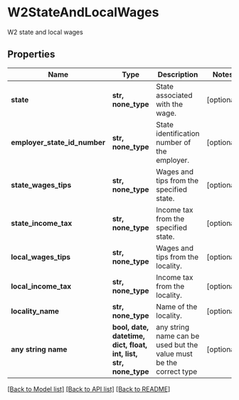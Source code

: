 # W2StateAndLocalWages

W2 state and local wages

## Properties
Name | Type | Description | Notes
------------ | ------------- | ------------- | -------------
**state** | **str, none_type** | State associated with the wage. | [optional] 
**employer_state_id_number** | **str, none_type** | State identification number of the employer. | [optional] 
**state_wages_tips** | **str, none_type** | Wages and tips from the specified state. | [optional] 
**state_income_tax** | **str, none_type** | Income tax from the specified state. | [optional] 
**local_wages_tips** | **str, none_type** | Wages and tips from the locality. | [optional] 
**local_income_tax** | **str, none_type** | Income tax from the locality. | [optional] 
**locality_name** | **str, none_type** | Name of the locality. | [optional] 
**any string name** | **bool, date, datetime, dict, float, int, list, str, none_type** | any string name can be used but the value must be the correct type | [optional]

[[Back to Model list]](../README.md#documentation-for-models) [[Back to API list]](../README.md#documentation-for-api-endpoints) [[Back to README]](../README.md)


